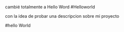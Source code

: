 cambié totalmente a Hello Word #Helloworld

con la idea de probar una descripcion sobre mi proyecto

#hello World
